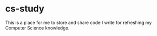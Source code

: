 # cs-study
This is a place for me to store and share code I write for refreshing my Computer Science knowledge.
